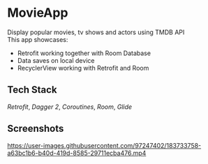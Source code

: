 # MovieApp

Display popular movies, tv shows and actors using TMDB API  
This app showcases:                                                                      
* Retrofit working together with Room Database                    
* Data saves on local device
* RecyclerView working with Retrofit and Room




## Tech Stack

*Retrofit*, *Dagger 2*, *Coroutines*, *Room*, *Glide*




## Screenshots

https://user-images.githubusercontent.com/97247402/183733758-a63bc1b6-b40d-419d-8585-29711ecba476.mp4

